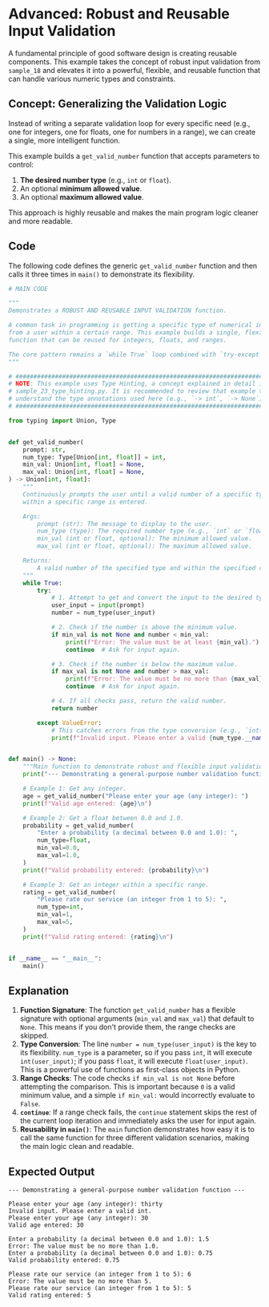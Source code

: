 # Advanced: Robust and Reusable Input Validation

A fundamental principle of good software design is creating reusable components. This example takes the concept of robust input validation from `sample_18` and elevates it into a powerful, flexible, and reusable function that can handle various numeric types and constraints.

## Concept: Generalizing the Validation Logic

Instead of writing a separate validation loop for every specific need (e.g., one for integers, one for floats, one for numbers in a range), we can create a single, more intelligent function.

This example builds a `get_valid_number` function that accepts parameters to control:

1.  **The desired number type** (e.g., `int` or `float`).
2.  An optional **minimum allowed value**.
3.  An optional **maximum allowed value**.

This approach is highly reusable and makes the main program logic cleaner and more readable.

## Code

The following code defines the generic `get_valid_number` function and then calls it three times in `main()` to demonstrate its flexibility.

```python
# MAIN CODE

"""
Demonstrates a ROBUST AND REUSABLE INPUT VALIDATION function.

A common task in programming is getting a specific type of numerical input
from a user within a certain range. This example builds a single, flexible
function that can be reused for integers, floats, and ranges.

The core pattern remains a `while True` loop combined with `try-except`.
"""

# ############################################################################ #
# NOTE: This example uses Type Hinting, a concept explained in detail in      #
# sample_23_type_hinting.py. It is recommended to review that example to fully #
# understand the type annotations used here (e.g., `-> int`, `-> None`).       #
# ############################################################################ #

from typing import Union, Type


def get_valid_number(
    prompt: str,
    num_type: Type[Union[int, float]] = int,
    min_val: Union[int, float] = None,
    max_val: Union[int, float] = None,
) -> Union[int, float]:
    """
    Continuously prompts the user until a valid number of a specific type and
    within a specific range is entered.

    Args:
        prompt (str): The message to display to the user.
        num_type (type): The required number type (e.g., `int` or `float`).
        min_val (int or float, optional): The minimum allowed value.
        max_val (int or float, optional): The maximum allowed value.

    Returns:
        A valid number of the specified type and within the specified range.
    """
    while True:
        try:
            # 1. Attempt to get and convert the input to the desired type.
            user_input = input(prompt)
            number = num_type(user_input)

            # 2. Check if the number is above the minimum value.
            if min_val is not None and number < min_val:
                print(f"Error: The value must be at least {min_val}.")
                continue  # Ask for input again.

            # 3. Check if the number is below the maximum value.
            if max_val is not None and number > max_val:
                print(f"Error: The value must be no more than {max_val}.")
                continue  # Ask for input again.

            # 4. If all checks pass, return the valid number.
            return number

        except ValueError:
            # This catches errors from the type conversion (e.g., `int("abc")`).
            print(f"Invalid input. Please enter a valid {num_type.__name__}.")


def main() -> None:
    """Main function to demonstrate robust and flexible input validation."""
    print("--- Demonstrating a general-purpose number validation function ---\n")

    # Example 1: Get any integer.
    age = get_valid_number("Please enter your age (any integer): ")
    print(f"Valid age entered: {age}\n")

    # Example 2: Get a float between 0.0 and 1.0.
    probability = get_valid_number(
        "Enter a probability (a decimal between 0.0 and 1.0): ",
        num_type=float,
        min_val=0.0,
        max_val=1.0,
    )
    print(f"Valid probability entered: {probability}\n")

    # Example 3: Get an integer within a specific range.
    rating = get_valid_number(
        "Please rate our service (an integer from 1 to 5): ",
        num_type=int,
        min_val=1,
        max_val=5,
    )
    print(f"Valid rating entered: {rating}\n")


if __name__ == "__main__":
    main()
```

## Explanation

1.  **Function Signature**: The function `get_valid_number` has a flexible signature with optional arguments (`min_val` and `max_val`) that default to `None`. This means if you don't provide them, the range checks are skipped.
2.  **Type Conversion**: The line `number = num_type(user_input)` is the key to its flexibility. `num_type` is a parameter, so if you pass `int`, it will execute `int(user_input)`; if you pass `float`, it will execute `float(user_input)`. This is a powerful use of functions as first-class objects in Python.
3.  **Range Checks**: The code checks `if min_val is not None` before attempting the comparison. This is important because `0` is a valid minimum value, and a simple `if min_val:` would incorrectly evaluate to `False`.
4.  **`continue`**: If a range check fails, the `continue` statement skips the rest of the current loop iteration and immediately asks the user for input again.
5.  **Reusability in `main()`**: The `main` function demonstrates how easy it is to call the same function for three different validation scenarios, making the main logic clean and readable.

## Expected Output

```
--- Demonstrating a general-purpose number validation function ---

Please enter your age (any integer): thirty
Invalid input. Please enter a valid int.
Please enter your age (any integer): 30
Valid age entered: 30

Enter a probability (a decimal between 0.0 and 1.0): 1.5
Error: The value must be no more than 1.0.
Enter a probability (a decimal between 0.0 and 1.0): 0.75
Valid probability entered: 0.75

Please rate our service (an integer from 1 to 5): 6
Error: The value must be no more than 5.
Please rate our service (an integer from 1 to 5): 5
Valid rating entered: 5
```
